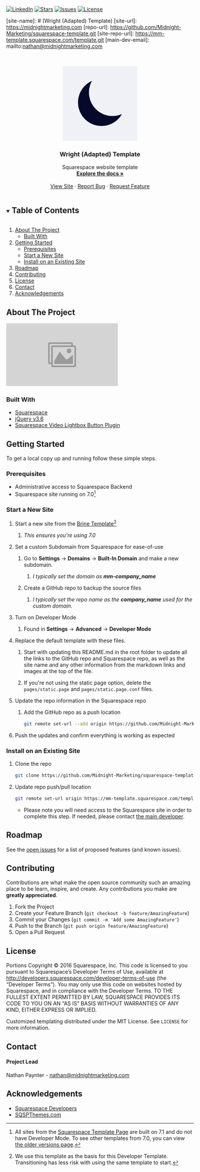 [![LinkedIn][linkedin-shield]][linkedin-url]
[![Stars][stars-shield]][stars-url]
[![Issues][issues-shield]][issues-url]
[![License][license-shield]][license-url]

[Contributors currently not supported]: # ([![Contributors][contributors-shield]][contributors-url])


<!-- MARKDOWN LINKS & IMAGES -->
<!-- https://www.markdownguide.org/basic-syntax/#reference-style-links -->

<!-- 
    To replace these top five links, do a find and replace on the current text.
    For the first one, use only the text characters, not the wrapping parantheses
    -->

[site-name]: # (Wright (Adapted) Template)
[site-url]: https://midnightmarketing.com
[repo-url]: https://github.com/Midnight-Marketing/squarespace-template.git
[site-repo-url]: https://mm-template.squarespace.com/template.git
[main-dev-email]: mailto:nathan@midnightmarketing.com

[contributors-shield]: https://img.shields.io/badge/Contributors-2-orange?style=for-the-badge
[contributors-url]: https://github.com/Midnight-Marketing/squarespace-template/-/community_contributors
[stars-shield]: https://img.shields.io/badge/Stars-0-blue?style=for-the-badge
[stars-url]: https://github.com/Midnight-Marketing/squarespace-template/-/starrers
[issues-shield]: https://img.shields.io/badge/Issues-0-green?style=for-the-badge
[issues-url]: https://github.com/Midnight-Marketing/squarespace-template/-/issues
[license-shield]: https://img.shields.io/badge/License-Other-green?style=for-the-badge
[license-url]: https://github.com/Midnight-Marketing/squarespace-template/-/blob/master/LICENSE.txt
[linkedin-shield]: https://img.shields.io/badge/-LinkedIn-black.svg?style=for-the-badge&logo=linkedin&colorB=555
[linkedin-url]: https://www.linkedin.com/company/Midnight-Marketing-llc/
[screenshot]: assets/images/screenshot.png


<!-- PROJECT LOGO -->
<br />
<p align="center">
  <a href="https://midnightmarketing.com">
    <img src="assets/images/logo.png" alt="Logo" width="200" height="auto">
  </a>

  <h3 align="center">Wright (Adapted) Template</h3>

  <p align="center">
    Squarespace website template
    <br />
    <a href="https://github.com/Midnight-Marketing/squarespace-template"><strong>Explore the docs »</strong></a>
    <br />
    <br />
    <a href="https://midnightmarketing.com">View Site</a>
    ·
    <a href="https://github.com/Midnight-Marketing/squarespace-template/issues">Report Bug</a>
    ·
    <a href="https://github.com/Midnight-Marketing/squarespace-template/issues">Request Feature</a>
  </p>
</p>



<!-- TABLE OF CONTENTS -->
<details open="open">
  <summary><h2 style="display: inline-block">Table of Contents</h2></summary>
  <ol>
    <li>
      <a href="#about-the-project">About The Project</a>
      <ul>
        <li><a href="#built-with">Built With</a></li>
      </ul>
    </li>
    <li>
      <a href="#getting-started">Getting Started</a>
      <ul>
        <li><a href="#prerequisites">Prerequisites</a></li>
        <li><a href="#start-a-new-site">Start a New Site</a></li>
        <li><a href="#install-on-an-existing-site">Install on an Existing Site</a></li>
      </ul>
    </li>
    <li><a href="#roadmap">Roadmap</a></li>
    <li><a href="#contributing">Contributing</a></li>
    <li><a href="#license">License</a></li>
    <li><a href="#contact">Contact</a></li>
    <li><a href="#acknowledgements">Acknowledgements</a></li>
  </ol>
</details>



<!-- ABOUT THE PROJECT -->
## About The Project

![Wright (Adapated) Template][screenshot]  

  
### Built With  

* [Squarespace](https://squarespace.com)
* [jQuery v3.6](https://jquery.com/download/)
* [Squarespace Video Lightbox Button Plugin](https://www.sqspthemes.com/plugins/squarespace-video-lightbox-button)



<!-- GETTING STARTED -->
## Getting Started

To get a local copy up and running follow these simple steps.

### Prerequisites

* Administrative access to Squarespace Backend
* Squarespace site running on 7.0[^v7]

<!-- Start a New Site -->
### Start a New Site

1. Start a new site from the [Brine Template](https://brine-demo.squarespace.com/)[^brine]
   
   1. *This ensures you're using 7.0*

2. Set a custom Subdomain from Squarespace for ease-of-use

   1. Go to **Settings** -> **Domains** -> **Built-In Domain** and make a new subdomain.
   
      1. *I typically set the domain as **mm-company_name***

   2. Create a GitHub repo to backup the source files

      1. *I typically set the repo name as the **company_name** used for the custom domain.* 

3. Turn on Developer Mode

   1. Found in **Settings** -> **Advanced** -> **Developer Mode**

4. Replace the default template with these files.

   1. Start with updating this README.md in the root folder to update all the links to the  GitHub repo and Squarespace repo, as well as the site name and any other information from  the markdown links and images at the top of the file.

   2. If you're not using the static page option, delete the ``pages/static.page`` and ``pages/static.page.conf`` files.

5. Update the repo information in the Squarespace repo

   1. Add the GitHub repo as a push location  
      ```sh
      git remote set-url --add origin https://github.com/Midnight-Marketing/squarespace-template.git
      ```

6. Push the updates and confirm everything is working as expected
   

<!-- Install on an Existing Site -->
### Install on an Existing Site

1. Clone the repo
   ```sh
   git clone https://github.com/Midnight-Marketing/squarespace-template.git
   ```

2. Update repo push/pull location
   ```sh
   git remote set-url origin https://mm-template.squarespace.com/template.git && git remote set-url --add origin https://github.com/Midnight-Marketing/squarespace-template.git
   ```
   * Please note you will need access to the Squarespace site in order to complete this step. If needed, please contact <a href="mailto:nathan@midnightmarketing.com" target="_blank">the main developer</a>.



<!-- ROADMAP -->
## Roadmap

See the [open issues](https://github.com/Midnight-Marketing/squarespace-template/issues) for a list of proposed features (and known issues).



<!-- CONTRIBUTING -->
## Contributing

Contributions are what make the open source community such an amazing place to be learn, inspire, and create. Any contributions you make are **greatly appreciated**.

1. Fork the Project
2. Create your Feature Branch (`git checkout -b feature/AmazingFeature`)
3. Commit your Changes (`git commit -m 'Add some AmazingFeature'`)
4. Push to the Branch (`git push origin feature/AmazingFeature`)
5. Open a Pull Request



<!-- LICENSE -->
## License

Portions Copyright © 2016 Squarespace, Inc. This code is licensed to you pursuant to Squarespace’s Developer Terms of Use, available at http://developers.squarespace.com/developer-terms-of-use (the “Developer Terms”). You may only use this code on websites hosted by Squarespace, and in compliance with the Developer Terms. TO THE FULLEST EXTENT PERMITTED BY LAW, SQUARESPACE PROVIDES ITS CODE TO YOU ON AN “AS IS” BASIS WITHOUT WARRANTIES OF ANY KIND, EITHER EXPRESS OR IMPLIED.  

Customized templating distributed under the MIT License. See `LICENSE` for more information.

<!-- CONTACT -->
## Contact

#### Project Lead
Nathan Paynter - nathan@midnightmarketing.com



<!-- ACKNOWLEDGEMENTS -->
## Acknowledgements

* [Squarespace Developers](https://developers.squarespace.com/quick-start)
* [SQSPThemes.com](https://www.sqspthemes.com)

<!-- Footnotes -->
[^v7]: All sites from the [Squarespace Template Page](https://www.squarespace.com/templates/) are built on 7.1 and do not have Developer Mode. To see other templates from 7.0, you can view [the older versions page](https://www.squarespace.com/templates/browse/v7).
[^brine]: We use this template as the basis for this Developer Template. Transitioning has less risk with using the same template to start.
